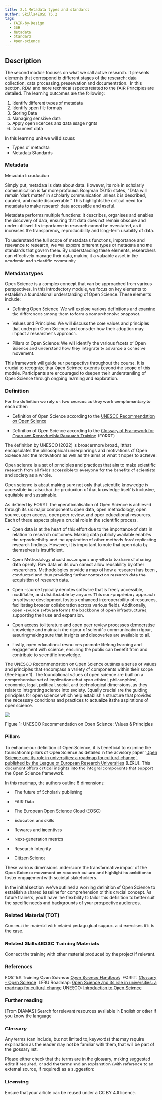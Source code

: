 ```yaml
---
title: 2.1 Metadata types and standards
author: Skills4EOSC T5.2
tags:
  - FAIR-by-Design
  - SSH
  - Metadata
  - Standard
  - Open-science
---
```

## Description

The second module focuses on what we call active research. It presents elements that correspond to different stages of the research: data collection, data processing, preservation and documentation.  In this section, RDM and more technical aspects related to the FAIR Principles are detailed. The learning outcomes are the following:

1. Identify different types of metadata
2. Identify open file formats
3. Storing Data
4. Managing sensitive data
5. Apply open licences and data usage rights
6. Document data

In this learning unit we will discuss:

- Types of metadata
- Metadata Standards

### Metadata

Metadata Introduction

Simply put, metadata is data about data. However, its role in scholarly communication is far more profound. Borgman (2015) states, "Data will remain 'dark matter' in scholarly communication unless it is described, curated, and made discoverable." This highlights the critical need for metadata to make research data accessible and useful.

Metadata performs multiple functions: it describes, organises and enables the discovery of data, ensuring that data does not remain obscure and under-utilised. Its importance in research cannot be overstated, as it increases the transparency, reproducibility and long-term usability of data.

To understand the full scope of metadata's functions, importance and relevance to research, we will explore different types of metadata and the standards that govern them. By understanding these elements, researchers can effectively manage their data, making it a valuable asset in the academic and scientific community.

### Metadata types

Open Science is a complex concept that can be approached from various perspectives. In this introductory module, we focus on key elements to establish a foundational understanding of Open Science. These elements include:

  

- Defining Open Science: We will explore various definitions and examine the differences among them to form a comprehensive snapshot.
    
- Values and Principles: We will discuss the core values and principles that underpin Open Science and consider how their adoption may impact a researcher's approach.
    
- Pillars of Open Science: We will identify the various facets of Open Science and understand how they integrate to advance a cohesive movement.
    

  

This framework will guide our perspective throughout the course. It is crucial to recognize that Open Science extends beyond the scope of this module. Participants are encouraged to deepen their understanding of Open Science through ongoing learning and exploration.

### Definition

For the definition we rely on two sources as they work complementary to each other:

- Definition of Open Science according to the [UNESCO Recommendation on Open Science](https://unesdoc.unesco.org/ark:/48223/pf0000383771)
    
- Definition of Open Science according to the [Glossary of Framework for Open and Reproducible Research Training](https://forrt.org/glossary/open-science/) (FORRT).
    

The definition by UNESCO (2022) is broadermore broad., Itthat encapsulates the philosophical underpinnings and motivations of Open Science and the motivations as well as the aims of what it hopes to achieve:

Open science is a set of principles and practices that aim to make scientific research from all fields accessible to everyone for the benefits of scientists and society as a whole.

Open science is about making sure not only that scientific knowledge is accessible but also that the production of that knowledge itself is inclusive, equitable and sustainable.

As defined by FORRT, the operationalisation of Open Science is achieved through its six major components: open data, open methodology, open source, open access, open peer review, and open educational resources. Each of these aspects plays a crucial role in the scientific process.

- Open data is at the heart of this effort due to the importance of data in relation to research outcomes. Making data publicly available enables the reproducibility and the application of other methods forof replicating research findings. However, it is important to note that open data by themselves is insufficient.
    
- Open Methodology should accompany any efforts to share of sharing data openly. Raw data on its own cannot allow reusability by other researchers. Methodologies provide a map of how a research has been , conducted and thus providing further context on research data the acquisition of research data.
    
- Open -source typically denotes software that is freely accessible, modifiable, and distributable by anyone. This non-proprietary approach to software development fosters enhanced interoperability of resources, facilitating broader collaboration across various fields. Additionally, open -source software forms the backbone of open infrastructures, supporting their use and expansion.
    
- Open access to literature and open peer review processes democratise knowledge and maintain the rigour of scientific communication rigour, assuringmaking sure that insights and discoveries are available to all.
    
- Lastly, open educational resources promote lifelong learning and engagement with science, ensuring the public can benefit from and contribute to scientific knowledge.
    

The UNESCO Recommendation on Open Science outlines a series of values and principles that encompass a variety of components within their scope (See Figure 1). The foundational values of open science are built on a comprehensive set of implications that span ethical, philosophical, economic, legal, political, social, and technological dimensions, as they relate to integrating science into society. Equally crucial are the guiding principles for open science which help establish a structure that provides the necessary conditions and practices to actualize itsthe aspirations of open science.

  
  
  

![](https://lh7-us.googleusercontent.com/f11Jzf705OfsUj4oyQc08unGIjCR6EQM6QSBqk6IpQCLDH2s5o-y578-XP9Af_wmFSiKPziYwZ6fJT0-Pf6J9Vo26H4v9NGk25DbZMIxdtCjV0spN1NAIFvBi_rng_Z0OZbHp1C7kpN-_9TzMe5eOLk)

Figure 1: UNESCO Recommendation on Open Science: Values & Principles

  
### Pillars  
  

To enhance our definition of Open Science, it is beneficial to examine the foundational pillars of Open Science as detailed in the advisory paper '[Open Science and its role in universities: a roadmap for cultural change,' published by the League of European Research Universities](https://www.leru.org/publications/open-science-and-its-role-in-universities-a-roadmap-for-cultural-change) (LERU). This document offers critical insights into the integral components that support the Open Science framework.

In this roadmap, the authors outline 8 dimensions:

-   The future of Scholarly publishing
    
-   FAIR Data
    
-   The European Open Science Cloud (EOSC)
    
-   Education and skills
    
-   Rewards and incentives
    
-   Next-generation metrics
    
-   Research Integrity
    
-   Citizen Science
    

These various dimensions underscore the transformative impact of the Open Science movement on research culture and highlight its ambition to foster engagement with societal stakeholders.

In the initial section, we've outlined a working definition of Open Science to establish a shared baseline for comprehension of this crucial concept. As future trainers, you'll have the flexibility to tailor this definition to better suit the specific needs and backgrounds of your prospective audiences.


### Related Material (TOT)

Connect the material with related pedagogical support and exercises if it is the case.

### Related Skills4EOSC Training Materials

Connect the training with other material produced by the project if relevant.


### References

FOSTER Training Open Science: [Open Science Handbook](https://open-science-training-handbook.github.io/Open-Science-Training-Handbook_EN//01Introduction/) 
FORRT: [Glossary - Open Science](https://forrt.org/glossary/open-science/) 
LERU Roadmap: [Open Science and its role in universities: a roadmap for cultural change](https://www.leru.org/publications/open-science-and-its-role-in-universities-a-roadmap-for-cultural-change)
UNESCO: [Introduction to Open Science](https://unesdoc.unesco.org/ark:/48223/pf0000383771) 

### Further reading

[From DIAMAS] Search for relevant resources available in English or other if you know the language

### Glossary

Any terms (can include, but not limited to, keywords) that may require explanation as the reader may not be familiar with them, that will be part of the glossary list.

Please either check that the terms are in the glossary, making suggested edits if required, or add the terms and an explanation (with reference to an external source, if required) as a suggestion:

### Licensing

Ensure that your article can be reused under a CC BY 4.0 licence.